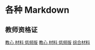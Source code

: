 # 各种 Markdown

## 教师资格证

[教心 材料 低频版](./教心_简单+材料_精华版.md)
[教心 材料 低频版](./教心_简单+材料_低频版.md)
[综合材料](./综合案例分析答题模版.md)
